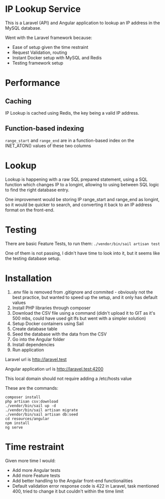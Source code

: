# IP Lookup Service
This is a Laravel (API) and Angular application to lookup an IP address in the MySQL database.

Went with the Laravel framework because:
- Ease of setup given the time restraint
- Request Validation, routing
- Instant Docker setup with MySQL and Redis
- Testing framework setup

# Performance
## Caching
IP Lookup is cached using Redis, the key being a valid IP address.
## Function-based indexing
`range_start` and `range_end` are in a function-based index on the INET_ATON() values of these two columns

# Lookup
Lookup is happening with a raw SQL prepared statement, using a SQL function which changes IP to a longint, allowing to using between SQL logic to find the right database entry. 

One improvement would be storing IP range_start and range_end as longint, so it would be quicker to search, and converting it back to an IP address format on the front-end.

# Testing
There are basic Feature Tests, to run them:
`./vendor/bin/sail artisan test`

One of them is not passing, I didn't have time to look into it, but it seems like the testing database setup.

# Installation

1. .env file is removed from .gitignore and commited - obviously not the best practice, but wanted to speed up the setup, and it only has default values
2. Install PHP libraries through composer
3. Download the CSV file using a command (didn't upload it to GIT as it's 500 mbs, could have used git lfs but went with a simpler solution)
4. Setup Docker containers using Sail
5. Create database table
6. Seed the database with the data from the CSV
7. Go into the Angular folder
8. Install dependencies
9. Run application

Laravel url is http://laravel.test

Angular application url is http://laravel.test:4200

This local domain should not require adding a /etc/hosts value

These are the commands:
```
composer install 
php artisan csv:download
./vendor/bin/sail up -d
./vendor/bin/sail artisan migrate
./vendor/bin/sail artisan db:seed
cd resources/angular
npm install
ng serve
```

# Time restraint
Given more time I would:
- Add more Angular tests
- Add more Feature tests
- Add better handling to the Angular front-end functionalities
- Default validation error response code is 422 in Laravel, task mentioned 400, tried to change it but couldn't within the time limit
